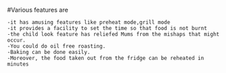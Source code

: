 #Various features are
 
    -it has amusing features like preheat mode,grill mode
    -it provides a facility to set the time so that food is not burnt
    -the child look feature has reliefed Mums from the mishaps that might occur.
    -You could do oil free roasting.
    -Baking can be done easily.
    -Moreover, the food taken out from the fridge can be reheated in minutes
